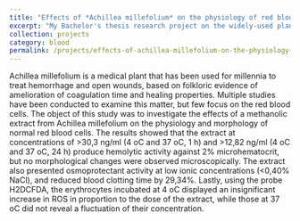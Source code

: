 ```yaml
---
title: "Effects of *Achillea millefolium* on the physiology of red blood cells and platelets"
excerpt: "My Bachelor's thesis research project on the widely-used plant *A. millefolium* (yarrow) and its effects on human blood and coagulation. <br/><img src='/images/500x300.png'>"
collection: projects
category: blood
permalink: /projects/effects-of-achillea-millefolium-on-the-physiology-of-red-blood-cells-and-platelets
---
```


Achillea millefolium is a medical plant that has been used for millennia to treat hemorrhage and open wounds, based on folkloric evidence of amelioration of coagulation time and healing properties. Multiple studies have been conducted to examine this matter, but few focus on the red blood cells. The object of this study was to investigate the effects of a methanolic extract from Achillea millefolium on the physiology and morphology of normal red blood cells. The results showed that the extract at concentrations of >30,3 ng/ml (4 οC and 37 οC, 1 h) and >12,82 ng/ml (4 οC and 37 οC, 24 h) produce hemolytic activity against 2% microhematocrit, but no morphological changes were observed microscopically. The extract also presented osmoprotectant activity at low ionic concentrations (<0,40% NaCl), and reduced blood clotting time by 29,34%. Lastly, using the probe H2DCFDA, the erythrocytes incubated at 4 οC displayed an insignificant increase in ROS in proportion to the dose of the extract, while those at 37 οC did not reveal a fluctuation of their concentration.
